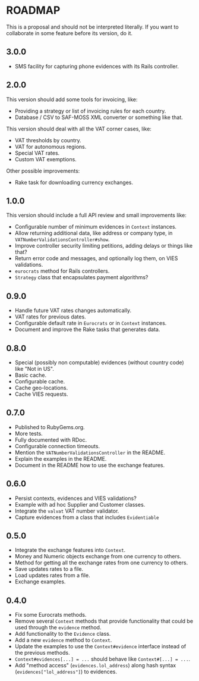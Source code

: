 # ROADMAP

This is a proposal and should not be interpreted literally. If you want to collaborate in some feature before its version, do it.

## 3.0.0

 * SMS facility for capturing phone evidences with its Rails controller.

## 2.0.0

This version should add some tools for invoicing, like:

 * Providing a strategy or list of invoicing rules for each country.
 * Database / CSV to SAF-MOSS XML converter or something like that.

This version should deal with all the VAT corner cases, like:

 * VAT thresholds by country.
 * VAT for autonomous regions.
 * Special VAT rates.
 * Custom VAT exemptions.

Other possible improvements:

 * Rake task for downloading currency exchanges.

## 1.0.0

This version should include a full API review and small improvements like:

 * Configurable number of minimum evidences in `Context` instances.
 * Allow returning additional data, like address or company type, in `VATNumberValidationsController#show`.
 * Improve controller security limiting petitions, adding delays or things like that?
 * Return error code and messages, and optionally log them, on VIES validations.
 * `eurocrats` method for Rails controllers.
 * `Strategy` class that encapsulates payment algorithms?

## 0.9.0

 * Handle future VAT rates changes automatically.
 * VAT rates for previous dates.
 * Configurable default rate in `Eurocrats` or in `Context` instances.
 * Document and improve the Rake tasks that generates data.

## 0.8.0

 * Special (possibly non computable) evidences (without country code) like "Not in US".
 * Basic cache.
 * Configurable cache.
 * Cache geo-locations.
 * Cache VIES requests.

## 0.7.0

 * Published to RubyGems.org.
 * More tests.
 * Fully documented with RDoc.
 * Configurable connection timeouts.
 * Mention the `VATNumberValidationsController` in the README.
 * Explain the examples in the README.
 * Document in the README how to use the exchange features.

## 0.6.0

 * Persist contexts, evidences and VIES validations?
 * Example with ad hoc Supplier and Customer classes.
 * Integrate the `valvat` VAT number validator.
 * Capture evidences from a class that includes `Evidentiable`

## 0.5.0

 * Integrate the exchange features into `Context`.
 * Money and Numeric objects exchange from one currency to others.
 * Method for getting all the exchange rates from one currency to others.
 * Save updates rates to a file.
 * Load updates rates from a file.
 * Exchange examples.

## 0.4.0

 * Fix some Eurocrats methods.
 * Remove several `Context` methods that provide functionality that could be used through the `evidence` method.
 * Add functionality to the `Evidence` class.
 * Add a new `evidence` method to `Context`.
 * Update the examples to use the `Context#evidence` interface instead of the previous methods.
 * `Context#evidences[...] = ...` should behave like `Context#[...] = ...`.
 * Add "method access" (`evidences.lol_address`) along hash syntax (`evidences["lol_address"]`) to evidences.
